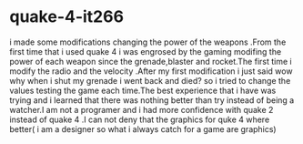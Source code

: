 # quake-4-it266
i made some modifications changing the power of the weapons .From the first time that i used quake 4 i was engrosed by the gaming modifing the power of each weapon since the grenade,blaster and rocket.The first time i modify the radio and the velocity .After my first modification i just said wow why when i shut my grenade i went back and died? so i tried to change the values testing the game each time.The best experience that i have was trying and i learned that there was nothing better than try instead of being a watcher.I am not a programer and i had more confidence with quake 2 instead of quake 4 .I can not deny that the graphics for quke 4 where better(  i am a designer so what i always catch for a game are graphics)

